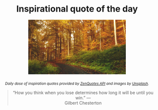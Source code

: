 
<div align="center">

# Inspirational quote of the day

<img src="./data/photo.jpeg" alt="Beautiful nature photo" width="320" height="180">

<sub><i>Daily dose of inspiration quotes provided by [ZenQuotes API](https://zenquotes.io/) and images by [Unsplash](https://unsplash.com/).</i></sub>


<blockquote>&ldquo;How you think when you lose determines how long it will be until you win.&rdquo; &mdash; <footer>Gilbert Chesterton</footer></blockquote>

</div>
